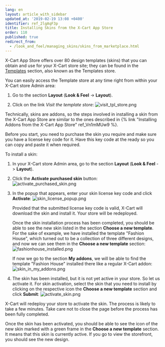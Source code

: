 ```yaml
---
lang: en
layout: article_with_sidebar
updated_at: '2019-02-19 13:08 +0400'
identifier: ref_2lgAqF3p
title: Installing Skins from the X-Cart App Store
order: 110
published: true
redirect_from:
  - /look_and_feel/managing_skins/skins_from_marketplace.html
---
```

X-Cart App Store offers over 80 design templates (skins) that you can obtain and use for your X-Cart store site; they can be found in the [Templates](https://market.x-cart.com/ecommerce-templates/) section, also known as the Templates store. 

You can easily access the Template store at any time right from within your X-Cart store Admin area:

1. Go to the section **Layout** (**Look & Feel** -> **Layout**).

2. Click on the link _Visit the template store_:
   ![visit_tpl_store.png]({{site.baseurl}}/attachments/ref_2lgAqF3p/visit_tpl_store.png)

Technically, skins are addons, so the steps involved in installing a skin from the X-Cart App Store are similar to the ones described in {% link "Installing Addons from the X-Cart App Store" ref_Vn1mMUw9 %}. 

Before you start, you need to purchase the skin you require and make sure you have a license key code for it. Have this key code at the ready so you can copy and paste it when required.

To install a skin:

1. In your X-Cart store Admin area, go to the section **Layout** (**Look & Feel** -> **Layout**).

2. Click the **Activate purchased skin** button:
   ![activate_purchased_skin.png]({{site.baseurl}}/attachments/ref_2lgAqF3p/activate_purchased_skin.png)

3. In the popup that appears, enter your skin license key code and click **Activate**: 
   ![skin_license_popup.png]({{site.baseurl}}/attachments/ref_2lgAqF3p/skin_license_popup.png)
   
   Provided that the submitted license key code is valid, X-Cart will download the skin and install it. Your store will be redeployed.
     
   Once the skin installation process has been completed, you should be able to see the new skin listed in the section **Choose a new template**. For the sake of example, we have installed the template "Fashion House", which turned out to be a collection of three different designs, and now we can see them in the **Choose a new template** section:
   ![fashionhouse_installed.png]({{site.baseurl}}/attachments/ref_2lgAqF3p/fashionhouse_installed.png)
   
   If now we go to the section **My addons**, we will be able to find the template "Fashion House" installed there like a regular X-Cart addon:
   ![skin_in_my_addons.png]({{site.baseurl}}/attachments/ref_2lgAqF3p/skin_in_my_addons.png)

4. The skin has been installed, but it is not yet active in your store. So let us activate it. For skin activation, select the skin that you need to install by clicking on the respective icon the **Choose a new template** section and click **Submit**:
   ![activate_skin.png]({{site.baseurl}}/attachments/ref_2lgAqF3p/activate_skin.png)

X-Cart will redeploy your store to activate the skin. The process is likely to take a few minutes. Take care not to close the page before the process has been fully completed.
       
Once the skin has been activated, you should be able to see the icon of the new skin marked with a green frame in the **Choose a new template** section. It means that this skin is currently active. If you go to view the storefront, you should see the new design.
